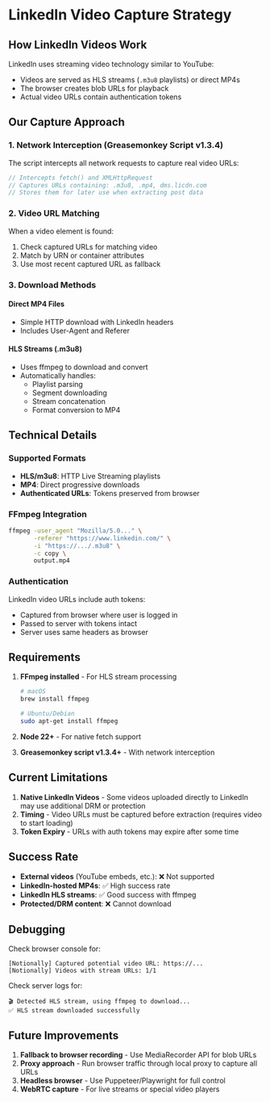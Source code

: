 # LinkedIn Video Capture Strategy

## How LinkedIn Videos Work

LinkedIn uses streaming video technology similar to YouTube:
- Videos are served as HLS streams (`.m3u8` playlists) or direct MP4s
- The browser creates blob URLs for playback
- Actual video URLs contain authentication tokens

## Our Capture Approach

### 1. Network Interception (Greasemonkey Script v1.3.4)
The script intercepts all network requests to capture real video URLs:

```javascript
// Intercepts fetch() and XMLHttpRequest
// Captures URLs containing: .m3u8, .mp4, dms.licdn.com
// Stores them for later use when extracting post data
```

### 2. Video URL Matching
When a video element is found:
1. Check captured URLs for matching video
2. Match by URN or container attributes
3. Use most recent captured URL as fallback

### 3. Download Methods

#### Direct MP4 Files
- Simple HTTP download with LinkedIn headers
- Includes User-Agent and Referer

#### HLS Streams (.m3u8)
- Uses ffmpeg to download and convert
- Automatically handles:
  - Playlist parsing
  - Segment downloading
  - Stream concatenation
  - Format conversion to MP4

## Technical Details

### Supported Formats
- **HLS/m3u8**: HTTP Live Streaming playlists
- **MP4**: Direct progressive downloads
- **Authenticated URLs**: Tokens preserved from browser

### FFmpeg Integration
```bash
ffmpeg -user_agent "Mozilla/5.0..." \
       -referer "https://www.linkedin.com/" \
       -i "https://.../.m3u8" \
       -c copy \
       output.mp4
```

### Authentication
LinkedIn video URLs include auth tokens:
- Captured from browser where user is logged in
- Passed to server with tokens intact
- Server uses same headers as browser

## Requirements

1. **FFmpeg installed** - For HLS stream processing
   ```bash
   # macOS
   brew install ffmpeg
   
   # Ubuntu/Debian
   sudo apt-get install ffmpeg
   ```

2. **Node 22+** - For native fetch support

3. **Greasemonkey script v1.3.4+** - With network interception

## Current Limitations

1. **Native LinkedIn Videos** - Some videos uploaded directly to LinkedIn may use additional DRM or protection
2. **Timing** - Video URLs must be captured before extraction (requires video to start loading)
3. **Token Expiry** - URLs with auth tokens may expire after some time

## Success Rate

- **External videos** (YouTube embeds, etc.): ❌ Not supported
- **LinkedIn-hosted MP4s**: ✅ High success rate
- **LinkedIn HLS streams**: ✅ Good success with ffmpeg
- **Protected/DRM content**: ❌ Cannot download

## Debugging

Check browser console for:
```
[Notionally] Captured potential video URL: https://...
[Notionally] Videos with stream URLs: 1/1
```

Check server logs for:
```
🎬 Detected HLS stream, using ffmpeg to download...
✅ HLS stream downloaded successfully
```

## Future Improvements

1. **Fallback to browser recording** - Use MediaRecorder API for blob URLs
2. **Proxy approach** - Run browser traffic through local proxy to capture all URLs
3. **Headless browser** - Use Puppeteer/Playwright for full control
4. **WebRTC capture** - For live streams or special video players